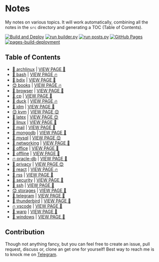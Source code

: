 # Notes

My notes on various topics. It will work automatically, combining all the notes in the `src` directory and generating a TOC (Table of Contents).

[![Build and Deploy](https://github.com/SharafatKarim/notes/actions/workflows/action.yml/badge.svg)](https://github.com/SharafatKarim/notes/actions/workflows/action.yml)
[![run builder.py](https://github.com/SharafatKarim/notes/actions/workflows/action.yml/badge.svg)](https://github.com/SharafatKarim/notes/actions/workflows/action.yml)
[![run posts.py](https://github.com/SharafatKarim/notes/actions/workflows/posts.yml/badge.svg)](https://github.com/SharafatKarim/notes/actions/workflows/posts.yml)
[![GitHub Pages](https://github.com/SharafatKarim/notes/actions/workflows/gh-pages.yml/badge.svg)](https://github.com/SharafatKarim/notes/actions/workflows/gh-pages.yml)
[![pages-build-deployment](https://github.com/SharafatKarim/notes/actions/workflows/pages/pages-build-deployment/badge.svg)](https://github.com/SharafatKarim/notes/actions/workflows/pages/pages-build-deployment)


## Table of Contents

- [🌟 archlinux](src/archlinux.md) | <a href='https://sharafat.is-a.dev/notes/archlinux' target='_blank'>VIEW PAGE 👾</a>
- [👾 bash](src/bash.md) | <a href='https://sharafat.is-a.dev/notes/bash' target='_blank'>VIEW PAGE 🔥</a>
- [🌟 bdix](src/bdix.md) | <a href='https://sharafat.is-a.dev/notes/bdix' target='_blank'>VIEW PAGE 🚀</a>
- [😊 books](src/books.md) | <a href='https://sharafat.is-a.dev/notes/books' target='_blank'>VIEW PAGE 🔥</a>
- [🚀 browser](src/browser.md) | <a href='https://sharafat.is-a.dev/notes/browser' target='_blank'>VIEW PAGE 🌟</a>
- [👾 cp](src/cp.md) | <a href='https://sharafat.is-a.dev/notes/cp' target='_blank'>VIEW PAGE 🎸</a>
- [🌟 duck](src/duck.md) | <a href='https://sharafat.is-a.dev/notes/duck' target='_blank'>VIEW PAGE 🔥</a>
- [🎉 idm](src/idm.md) | <a href='https://sharafat.is-a.dev/notes/idm' target='_blank'>VIEW PAGE 👾</a>
- [😊 kvm](src/kvm.md) | <a href='https://sharafat.is-a.dev/notes/kvm' target='_blank'>VIEW PAGE 😊</a>
- [🎉 latex](src/latex.md) | <a href='https://sharafat.is-a.dev/notes/latex' target='_blank'>VIEW PAGE 😊</a>
- [🌈 linux](src/linux.md) | <a href='https://sharafat.is-a.dev/notes/linux' target='_blank'>VIEW PAGE 🎉</a>
- [🚀 mail](src/mail.md) | <a href='https://sharafat.is-a.dev/notes/mail' target='_blank'>VIEW PAGE 🎉</a>
- [🌈 mongodb](src/mongodb.md) | <a href='https://sharafat.is-a.dev/notes/mongodb' target='_blank'>VIEW PAGE 🚀</a>
- [🌟 mysql](src/mysql.md) | <a href='https://sharafat.is-a.dev/notes/mysql' target='_blank'>VIEW PAGE 😊</a>
- [🚀 networking](src/networking.md) | <a href='https://sharafat.is-a.dev/notes/networking' target='_blank'>VIEW PAGE 🚀</a>
- [🎉 office](src/office.md) | <a href='https://sharafat.is-a.dev/notes/office' target='_blank'>VIEW PAGE 🚀</a>
- [🎸 offline](src/offline.md) | <a href='https://sharafat.is-a.dev/notes/offline' target='_blank'>VIEW PAGE 🚀</a>
- [🔥 oracle-db](src/oracle-db.md) | <a href='https://sharafat.is-a.dev/notes/oracle-db' target='_blank'>VIEW PAGE 🍕</a>
- [🤖 privacy](src/privacy.md) | <a href='https://sharafat.is-a.dev/notes/privacy' target='_blank'>VIEW PAGE 😊</a>
- [🚀 react](src/react.md) | <a href='https://sharafat.is-a.dev/notes/react' target='_blank'>VIEW PAGE 🔥</a>
- [🎸 rss](src/rss.md) | <a href='https://sharafat.is-a.dev/notes/rss' target='_blank'>VIEW PAGE 🎉</a>
- [🎸 security](src/security.md) | <a href='https://sharafat.is-a.dev/notes/security' target='_blank'>VIEW PAGE 🌟</a>
- [🎸 ssh](src/ssh.md) | <a href='https://sharafat.is-a.dev/notes/ssh' target='_blank'>VIEW PAGE 🌟</a>
- [😊 storages](src/storages.md) | <a href='https://sharafat.is-a.dev/notes/storages' target='_blank'>VIEW PAGE 👾</a>
- [🤖 telegram](src/telegram.md) | <a href='https://sharafat.is-a.dev/notes/telegram' target='_blank'>VIEW PAGE 🤖</a>
- [🎸 thunderbird](src/thunderbird.md) | <a href='https://sharafat.is-a.dev/notes/thunderbird' target='_blank'>VIEW PAGE 🍕</a>
- [🔥 vscode](src/vscode.md) | <a href='https://sharafat.is-a.dev/notes/vscode' target='_blank'>VIEW PAGE 👾</a>
- [🌈 warp](src/warp.md) | <a href='https://sharafat.is-a.dev/notes/warp' target='_blank'>VIEW PAGE 🍕</a>
- [🎸 windows](src/windows.md) | <a href='https://sharafat.is-a.dev/notes/windows' target='_blank'>VIEW PAGE 🎸</a>

## Contribution

Though not anything fancy, but you can feel free to create an issue, pull request, discuss or, clone an get one for yourself!
Best way to reach me is to knock me on [Telegram](https://t.me/SharafatKarim).

